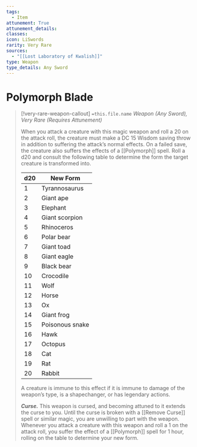 ```yaml
---
tags:
  - Item
attunement: True
attunement_details: 
classes: 
icon: LiSwords
rarity: Very Rare
sources:
  - "[[Lost Laboratory of Kwalish]]"
type: Weapon
type_details: Any Sword
---
```


# Polymorph Blade

>[!very-rare-weapon-callout] `=this.file.name`
>*Weapon (Any Sword), Very Rare (Requires Attunement)*
>
>When you attack a creature with this magic weapon and roll a 20 on the attack roll, the creature must make a DC 15 Wisdom saving throw in addition to suffering the attack’s normal effects. On a failed save, the creature also suffers the effects of a [[Polymorph]] spell. Roll a d20 and consult the following table to determine the form the target creature is transformed into.
>
>| d20 | New Form |
>| --- | --- |
>| 1 | Tyrannosaurus |
>| 2 | Giant ape |
>| 3 | Elephant |
>| 4 | Giant scorpion |
>| 5 | Rhinoceros |
>| 6 | Polar bear |
>| 7 | Giant toad |
>| 8 | Giant eagle |
>| 9 | Black bear |
>| 10 | Crocodile |
>| 11 | Wolf |
>| 12 | Horse |
>| 13 | Ox |
>| 14 | Giant frog |
>| 15 | Poisonous snake |
>| 16 | Hawk |
>| 17 | Octopus |
>| 18 | Cat |
>| 19 | Rat |
>| 20 | Rabbit |
>
>A creature is immune to this effect if it is immune to damage of the weapon’s type, is a shapechanger, or has legendary actions.
>
>***Curse.*** This weapon is cursed, and becoming attuned to it extends the curse to you. Until the curse is broken with a [[Remove Curse]] spell or similar magic, you are unwilling to part with the weapon. Whenever you attack a creature with this weapon and roll a 1 on the attack roll, you suffer the effect of a [[Polymorph]] spell for 1 hour, rolling on the table to determine your new form.
>
>
